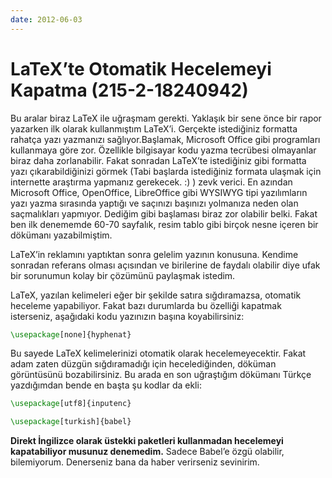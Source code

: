 ```yaml
---
date: 2012-06-03
---
```

# LaTeX’te Otomatik Hecelemeyi Kapatma (215-2-18240942)

Bu aralar biraz LaTeX ile uğraşmam gerekti. Yaklaşık bir sene önce bir rapor yazarken ilk olarak kullanmıştım LaTeX’i. Gerçekte istediğiniz formatta rahatça yazı yazmanızı sağlıyor.Başlamak, Microsoft Office gibi programları kullanmaya göre zor. Özellikle bilgisayar kodu yazma tecrübesi olmayanlar biraz daha zorlanabilir. Fakat sonradan LaTeX’te istediğiniz gibi formatta yazı çıkarabildiğinizi görmek (Tabi başlarda istediğiniz formata ulaşmak için internette araştırma yapmanız gerekecek. :) ) zevk verici. En azından Microsoft Office, OpenOffice, LibreOffice gibi WYSIWYG tipi yazılımların yazı yazma sırasında yaptığı ve saçınızı başınızı yolmanıza neden olan saçmalıkları yapmıyor. Dediğim gibi başlaması biraz zor olabilir belki. Fakat ben ilk denememde 60-70 sayfalık, resim tablo gibi birçok nesne içeren bir dökümanı yazabilmiştim.

LaTeX’in reklamını yaptıktan sonra gelelim yazının konusuna. Kendime sonradan referans olması açısından ve birilerine de faydalı olabilir diye ufak bir sorunumun kolay bir çözümünü paylaşmak istedim.

LaTeX, yazılan kelimeleri eğer bir şekilde satıra sığdıramazsa, otomatik heceleme yapabiliyor. Fakat bazı durumlarda bu özelliği kapatmak isterseniz, aşağıdaki kodu yazınızın başına koyabilirsiniz:

```latex
\usepackage[none]{hyphenat}
```

Bu sayede LaTeX kelimelerinizi otomatik olarak hecelemeyecektir. Fakat adam zaten düzgün sığdıramadığı için hecelediğinden, döküman görüntüsünü bozabilirsiniz. Bu arada en son uğraştığım dökümanı Türkçe yazdığımdan bende en başta şu kodlar da ekli:

```latex
\usepackage[utf8]{inputenc}

\usepackage[turkish]{babel}
```

**Direkt İngilizce olarak üstekki paketleri kullanmadan hecelemeyi kapatabiliyor musunuz denemedim.** Sadece Babel’e özgü olabilir, bilemiyorum. Denerseniz bana da haber verirseniz sevinirim.
